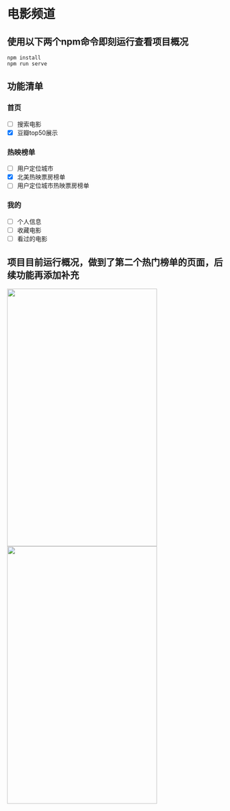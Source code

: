 # 电影频道

## 使用以下两个npm命令即刻运行查看项目概况
```
npm install
npm run serve
```

## 功能清单
### 首页
-[ ] 搜索电影
-[X] 豆瓣top50展示
### 热映榜单
-[ ] 用户定位城市
-[X] 北美热映票房榜单
-[ ] 用户定位城市热映票房榜单
### 我的
-[ ] 个人信息
-[ ] 收藏电影
-[ ] 看过的电影

## 项目目前运行概况，做到了第二个热门榜单的页面，后续功能再添加补充
<div>
  <img width="350" height="600" src="https://github.com/zhifanXU17/vue-movie/blob/master/img/movie-1.png"/>
  <img width="350" height="600" src="https://github.com/zhifanXU17/vue-movie/blob/master/img/movie-2.png"/>
</div>
